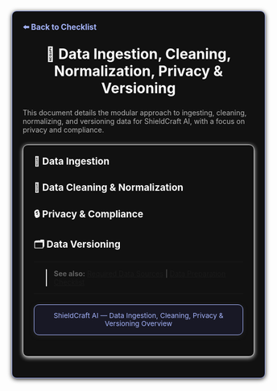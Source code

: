 <section style="border:1px solid #a5b4fc; border-radius:10px; margin:1.5em 0; box-shadow:0 2px 8px #222; padding:1.5em; background:#111; color:#fff;">
<div style="margin-bottom:1.5em;">
  <a href="./checklist.md" style="color:#a5b4fc; font-weight:bold; text-decoration:none; font-size:1.1em;">⬅️ Back to Checklist</a>
</div>
<h1 align="center" style="margin-top:0; font-size:2em;">💾 Data Ingestion, Cleaning, Normalization, Privacy & Versioning</h1>
<div style="margin-bottom:1.2em; color:#b3b3b3; font-size:1em;">
  This document details the modular approach to ingesting, cleaning, normalizing, and versioning data for ShieldCraft AI, with a focus on privacy and compliance.
</div>

<section style="border:1px solid #e0e0e0; border-radius:10px; margin:1.5em 0; box-shadow:0 2px 8px #f0f0f0; padding:1.5em; background:#111; color:#fff;">

<h2 style="margin-top:0;display:flex;align-items:center;font-size:1.35em;gap:0.5em;">🔗 Data Ingestion</h2>
<ul style="margin-bottom:0.5em;">
</ul>

<h2 style="margin-top:1.5em;display:flex;align-items:center;font-size:1.35em;gap:0.5em;">🧹 Data Cleaning & Normalization</h2>
<ul style="margin-bottom:0.5em;">
</ul>

<h2 style="margin-top:1.5em;display:flex;align-items:center;font-size:1.35em;gap:0.5em;">🔒 Privacy & Compliance</h2>
<ul style="margin-bottom:0.5em;">
</ul>

<h2 style="margin-top:1.5em;display:flex;align-items:center;font-size:1.35em;gap:0.5em;">🗂️ Data Versioning</h2>
<ul style="margin-bottom:0.5em;">
</ul>

***

> **See also:** [Required Data Sources](./data_sources_required.md) | [Data Preparation Checklist](./checklist.md#💾-data-preparation)

***

<section style="border:1px solid #a5b4fc; border-radius:10px; margin:1.5em 0; box-shadow:0 2px 8px #222; padding:1em; background:#181825; color:#a5b4fc; font-size:0.98em; text-align:center;">
  ShieldCraft AI &mdash; Data Ingestion, Cleaning, Privacy & Versioning Overview
